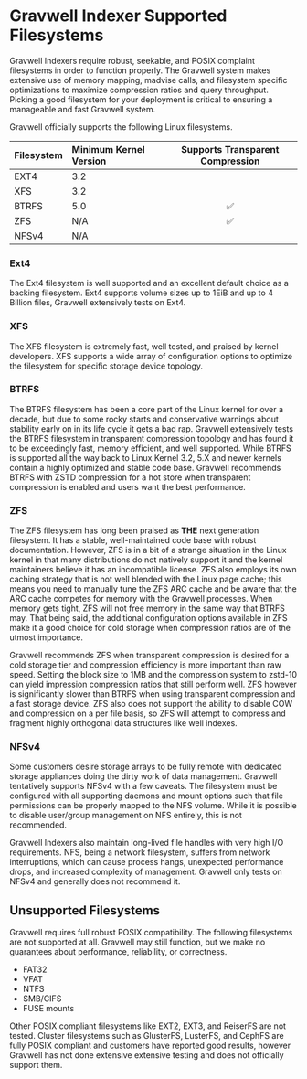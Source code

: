 # Gravwell Indexer Supported Filesystems

Gravwell Indexers require robust, seekable, and POSIX complaint filesystems in order to function properly.  The Gravwell system makes extensive use of memory mapping, madvise calls, and filesystem specific optimizations to maximize compression ratios and query throughput.  Picking a good filesystem for your deployment is critical to ensuring a manageable and fast Gravwell system.

Gravwell officially supports the following Linux filesystems.

| Filesystem | Minimum Kernel Version | Supports Transparent Compression |
|:-----------|:-----------------------|:--------------------------------:|
| EXT4       | 3.2                    |                                  |
| XFS        | 3.2                    |                                  |
| BTRFS      | 5.0                    | ✅                               |
| ZFS        | N/A                    | ✅                               |
| NFSv4      | N/A                    |                                  |




### Ext4

The Ext4 filesystem is well supported and an excellent default choice as a backing filesystem.  Ext4 supports volume sizes up to 1EiB and up to 4 Billion files, Gravwell extensively tests on Ext4.

### XFS

The XFS filesystem is extremely fast, well tested, and praised by kernel developers.  XFS supports a wide array of configuration options to optimize the filesystem for specific storage device topology.

### BTRFS

The BTRFS filesystem has been a core part of the Linux kernel for over a decade, but due to some rocky starts and conservative warnings about stability early on in its life cycle it gets a bad rap.  Gravwell extensively tests the BTRFS filesystem in transparent compression topology and has found it to be exceedingly fast, memory efficient, and well supported.  While BTRFS is supported all the way back to Linux Kernel 3.2, 5.X and newer kernels contain a highly optimized and stable code base.  Gravwell recommends BTRFS with ZSTD compression for a hot store when transparent compression is enabled and users want the best performance.

### ZFS

The ZFS filesystem has long been praised as **THE** next generation filesystem. It has a stable, well-maintained code base with robust documentation.  However, ZFS is in a bit of a strange situation in the Linux kernel in that many distributions do not natively support it and the kernel maintainers believe it has an incompatible license.  ZFS also employs its own caching strategy that is not well blended with the Linux page cache; this means you need to manually tune the ZFS ARC cache and be aware that the ARC cache competes for memory with the Gravwell processes.  When memory gets tight, ZFS will not free memory in the same way that BTRFS may.  That being said, the additional configuration options available in ZFS make it a good choice for cold storage when compression ratios are of the utmost importance.

Gravwell recommends ZFS when transparent compression is desired for a cold storage tier and compression efficiency is more important than raw speed.  Setting the block size to 1MB and the compression system to zstd-10 can yield impression compression ratios that still perform well.  ZFS however is significantly slower than BTRFS when using transparent compression and a fast storage device.  ZFS also does not support the ability to disable COW and compression on a per file basis, so ZFS will attempt to compress and fragment highly orthogonal data structures like well indexes.

### NFSv4

Some customers desire storage arrays to be fully remote with dedicated storage appliances doing the dirty work of data management.  Gravwell tentatively supports NFSv4 with a few caveats.  The filesystem must be configured with all supporting daemons and mount options such that file permissions can be properly mapped to the NFS volume.  While it is possible to disable user/group management on NFS entirely, this is not recommended.

Gravwell Indexers also maintain long-lived file handles with very high I/O requirements. NFS, being a network filesystem, suffers from network interruptions, which can cause process hangs, unexpected performance drops, and increased complexity of management.  Gravwell only tests on NFSv4 and generally does not recommend it.


## Unsupported Filesystems

Gravwell requires full robust POSIX compatibility. The following filesystems are not supported at all.  Gravwell may still function, but we make no guarantees about performance, reliability, or correctness.

* FAT32
* VFAT
* NTFS
* SMB/CIFS
* FUSE mounts

Other POSIX compliant filesystems like EXT2, EXT3, and ReiserFS are not tested.  Cluster filesystems such as GlusterFS, LusterFS, and CephFS are fully POSIX compliant and customers have reported good results, however Gravwell has not done extensive extensive testing and does not officially support them.
